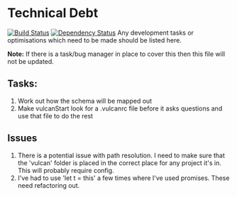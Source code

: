 # Technical Debt
[![Build Status](https://travis-ci.org/alexward1981/vulcan.svg?branch=master)](https://travis-ci.org/alexward1981/vulcan)
[![Dependency Status](https://gemnasium.com/alexward1981/vulcan.svg)](https://gemnasium.com/alexward1981/vulcan)
Any development tasks or optimisations which need to be made should be listed here.

**Note:** If there is a task/bug manager in place to cover this then this file will not be updated.

## Tasks:
1. Work out how the schema will be mapped out
2. Make vulcanStart look for a .vulcanrc file before it asks questions and use that file to do the rest

## Issues
1. There is a potential issue with path resolution. I need to make sure that the 'vulcan' folder is placed in the correct place for any project it's in. This will probably require config.
2. I've had to use 'let t = this' a few times where I've used promises. These need refactoring out.
